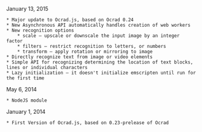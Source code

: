 January 13, 2015

	* Major update to Ocrad.js, based on Ocrad 0.24
	* New Asynchronous API automatically handles creation of web workers
	* New recognition options
		* scale — upscale or downscale the input image by an integer factor
		* filters — restrict recognition to letters, or numbers
		* transform — apply rotation or mirroring to image
	* Directly recognize text from image or video elements
	* Simple API for recognizing determining the location of text blocks, lines or individual characters
	* Lazy initialization — it doesn't initialize emscripten until run for the first time

May 6, 2014
	
	* NodeJS module

January 1, 2014

	* First Version of Ocrad.js, based on 0.23-prelease of Ocrad